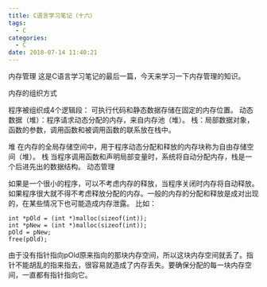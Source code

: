```yaml
---
title: C语言学习笔记（十六）
tags:
  - C
categories:
  - C
date: 2018-07-14 11:40:21
---
```


内存管理
这是C语言学习笔记的最后一篇，今天来学习一下内存管理的知识。
<!-- more -->

内存的组织方式

程序被组织成4个逻辑段：
可执行代码和静态数据存储在固定的内存位置。
动态数据（堆）：程序请求动态分配的内存，来自内存池（堆）。
栈：局部数据对象，函数的参数，调用函数和被调用函数的联系放在栈中。

堆
在内存的全局存储空间中，用于程序动态分配和释放的内存块称为自由存储空间（堆）。
栈
当程序调用函数和声明局部变量时，系统将自动分配内存，栈是一个后进先出的数据结构。
动态管理

如果是一个很小的程序，可以不考虑内存的释放，当程序关闭时内存将自动释放。如果程序很大就不得不考虑释放分配的内存。一般的内存的分配和释放是成对出现的，在某些情况下也可能造成内存泄露。
比如：

```
int *pOld = (int *)malloc(sizeof(int));
int *pNew = (int *)malloc(sizeof(int));
pOld = pNew;
free(pOld);
```
由于没有指针指向pOld原来指向的那块内存空间，所以这块内存空间就丢了。指针不能胡乱的指来指去，很容易就造成了内存丢失。要确保分配的每一块内存空间，一直都有指针指向它。

